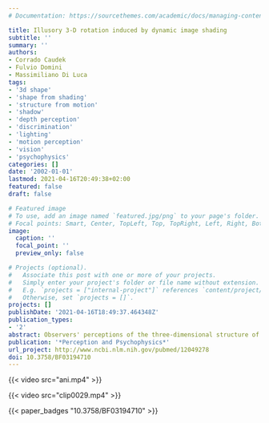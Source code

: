 ```yaml
---
# Documentation: https://sourcethemes.com/academic/docs/managing-content/

title: Illusory 3-D rotation induced by dynamic image shading
subtitle: ''
summary: ''
authors:
- Corrado Caudek
- Fulvio Domini
- Massimiliano Di Luca
tags:
- '3d shape'
- 'shape from shading'
- 'structure from motion'
- 'shadow'
- 'depth perception'
- 'discrimination'
- 'lighting'
- 'motion perception'
- 'vision'
- 'psychophysics'
categories: []
date: '2002-01-01'
lastmod: 2021-04-16T20:49:38+02:00
featured: false
draft: false

# Featured image
# To use, add an image named `featured.jpg/png` to your page's folder.
# Focal points: Smart, Center, TopLeft, Top, TopRight, Left, Right, BottomLeft, Bottom, BottomRight.
image:
  caption: ''
  focal_point: ''
  preview_only: false

# Projects (optional).
#   Associate this post with one or more of your projects.
#   Simply enter your project's folder or file name without extension.
#   E.g. `projects = ["internal-project"]` references `content/project/deep-learning/index.md`.
#   Otherwise, set `projects = []`.
projects: []
publishDate: '2021-04-16T18:49:37.464348Z'
publication_types:
- '2'
abstract: Observers' perceptions of the three-dimensional structure of smoothly curved surfaces defined by patterns of image shading were investigated under varying conditions of illumination. In five experiments, observers judged the global orientation and the motion of the simulated surfaces from both static and dynamic patterns of image shading. We found that perceptual performance was more accurate with static than with dynamic displays. Dynamic displays evoked systematic biases in perceptual performance when the surface and the illumination source were simulated as rotating in opposite directions. In these conditions, the surface was incorrectly perceived as rotating in the same direction as the illumination source. Conversely, the orientation of the simulated surfaces was perceived correctly when the frames making up the apparent-motion sequences of the dynamic displays were presented as static images. In Experiment 6, moreover, the results obtained with the computer-generated displays were replicated with solid objects.
publication: '*Perception and Psychophysics*'
url_project: http://www.ncbi.nlm.nih.gov/pubmed/12049278
doi: 10.3758/BF03194710
---
```


{{< video src="ani.mp4" >}}

{{< video src="clip0029.mp4" >}}

{{< paper_badges "10.3758/BF03194710" >}}
